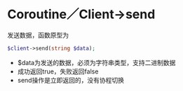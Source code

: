 # Coroutine／Client->send

发送数据，函数原型为
```php
$client->send(string $data);
```

* $data为发送的数据，必须为字符串类型，支持二进制数据
* 成功返回true，失败返回false
* send操作是立即返回的，没有协程切换

